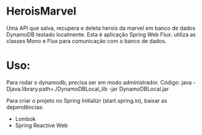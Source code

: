 # HeroisMarvel
Uma API que salva, recupera e deleta herois da marvel em banco de dados DynamoDB testado localmente.
Esta é aplicação Spring Web Flux: utiliza as classes Mono e Flux para comunicação com o banco de dados.

# Uso:
Para rodar o dynamodb, precisa ser em modo administrador.
Código: java -Djava.library.path=./DynamoDBLocal_lib -jar DynamoDBLocal.jar

Para criar o projeto no Spring Initializr (start.spring.io), baixar as dependências:
 - Lombok
 - Spring Reactive Web
